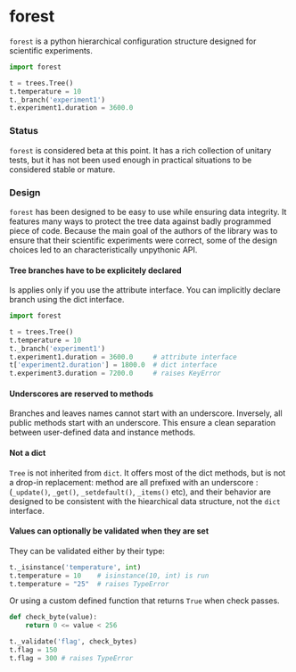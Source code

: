 # forest

`forest` is a python hierarchical configuration structure designed for scientific experiments.

```python
import forest

t = trees.Tree()
t.temperature = 10
t._branch('experiment1')
t.experiment1.duration = 3600.0
```

### Status

`forest` is considered beta at this point. It has a rich collection of unitary tests, but it has not been used enough in practical situations to be considered stable or mature.

### Design

`forest` has been designed to be easy to use while ensuring data integrity. It features many ways to protect the tree data against badly programmed piece of code. Because the main goal of the authors of the library was to ensure that their scientific experiments were correct, some of the design choices led to an characteristically unpythonic API.

#### Tree branches have to be explicitely declared

Is applies only if you use the attribute interface. You can implicitly declare branch using the dict interface.

```python
import forest

t = trees.Tree()
t.temperature = 10
t._branch('experiment1')
t.experiment1.duration = 3600.0     # attribute interface
t['experiment2.duration'] = 1800.0  # dict interface
t.experiment3.duration = 7200.0     # raises KeyError
```

#### Underscores are reserved to methods

Branches and leaves names cannot start with an underscore. Inversely, all public methods start with an underscore. This ensure a clean separation between user-defined data and instance methods.

#### Not a dict

`Tree` is not inherited from `dict`. It offers most of the dict methods, but is not a drop-in replacement: method are all prefixed with an underscore : (`_update()`, `_get()`, `_setdefault()`, `_items()` etc), and their behavior are designed to be consistent with the hiearchical data structure, not the `dict` interface.

#### Values can optionally be validated when they are set

They can be validated either by their type:

```python
t._isinstance('temperature', int)
t.temperature = 10    # isinstance(10, int) is run
t.temperature = "25"  # raises TypeError
```

Or using a custom defined function that returns `True` when check passes.

```python
def check_byte(value):
    return 0 <= value < 256

t._validate('flag', check_bytes)
t.flag = 150
t.flag = 300 # raises TypeError
```
